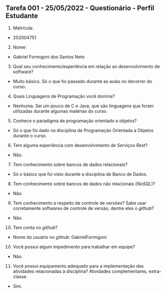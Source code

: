 ## Tarefa 001 - 25/05/2022 - Questionário - Perfil Estudante

1. Matrícula: 

- 202004751

2. Nome: 

- Gabriel Formigoni dos Santos Neto

3. Qual seu conhecimento/experiência em relação ao desenvolvimento de software?

- Muito básico. Só o que foi passado durante as aulas no decorrer do curso.

4. Quais Linguagens de Programação você domina?

- Nenhuma. Sei um pouco de C e Java, que são linguagens que foram utilizadas durante algumas matérias do curso.

5. Conhece o paradigma de programação orientado a objetos?

- Só o que foi dado na disciplina de Programação Orientada a Objetos durante o curso.

6. Tem alguma experiência com desenvolvimento de Serviços _Rest_?

- Não.

7. Tem conhecimento sobre bancos de dados relacionais?

- Só o básico que foi visto durante a disciplina de Banco de Dados.

8. Tem conhecimento sobre bancos de dados não relacionais (_NoSQL_)?

- Não.

9. Tem conhecimento a respeito de controle de versões? Sabe usar corretamente softwares de controle de versão, dentre eles o _github_?

- Não.

10. Tem conta no _github_?

- Nome do usuário no _github_: GabrielFormigoni

10. Você possui algum impedimento para trabalhar em equipe?

- Não.

11. Você possui equipamento adequado para a implementação das atividades relacionadas à disciplina? Atividades complementares, extra-classe.

- Sim.
